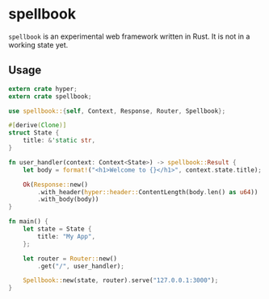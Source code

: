 # spellbook

`spellbook` is an experimental web framework written in Rust. It is not in a working state yet.

## Usage

```rust
extern crate hyper;
extern crate spellbook;

use spellbook::{self, Context, Response, Router, Spellbook};

#[derive(Clone)]
struct State {
    title: &'static str,
}

fn user_handler(context: Context<State>) -> spellbook::Result {
    let body = format!("<h1>Welcome to {}</h1>", context.state.title);

    Ok(Response::new()
        .with_header(hyper::header::ContentLength(body.len() as u64))
        .with_body(body))
}

fn main() {
    let state = State {
        title: "My App",
    };

    let router = Router::new()
        .get("/", user_handler);

    Spellbook::new(state, router).serve("127.0.0.1:3000");
}
```
